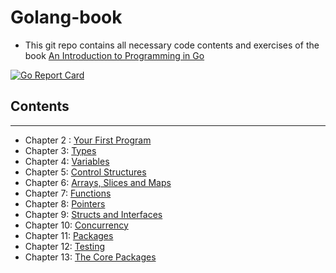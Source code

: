 

# Golang-book

- This git repo contains all necessary code contents and exercises of the book [An Introduction to Programming in Go](https://www.golang-book.com/books/intro)
  
[![Go Report Card](https://goreportcard.com/badge/github.com/pkbhowmick/golang-book)](https://goreportcard.com/report/github.com/pkbhowmick/golang-book)

## Contents

---- 
- Chapter 2 : [Your First Program](https://github.com/pkbhowmick/golang-book/tree/master/chapter2)
- Chapter 3: [Types](https://github.com/pkbhowmick/golang-book/tree/master/chapter3)
- Chapter 4: [Variables](https://github.com/pkbhowmick/golang-book/tree/master/chapter4)
- Chapter 5: [Control Structures](https://github.com/pkbhowmick/golang-book/tree/master/chapter5)
- Chapter 6: [Arrays, Slices and Maps](https://github.com/pkbhowmick/golang-book/tree/master/chapter6)
- Chapter 7: [Functions](https://github.com/pkbhowmick/golang-book/tree/master/chapter7)
- Chapter 8: [Pointers](https://github.com/pkbhowmick/golang-book/tree/master/chapter8)
- Chapter 9: [Structs and Interfaces](https://github.com/pkbhowmick/golang-book/tree/master/chapter9)
- Chapter 10: [Concurrency](https://github.com/pkbhowmick/golang-book/tree/master/chapter10)
- Chapter 11: [Packages](https://github.com/pkbhowmick/golang-book/tree/master/chapter11)
- Chapter 12: [Testing](https://github.com/pkbhowmick/golang-book/tree/master/chapter11)
- Chapter 13: [The Core Packages](https://github.com/pkbhowmick/golang-book/tree/master/chapter13)
